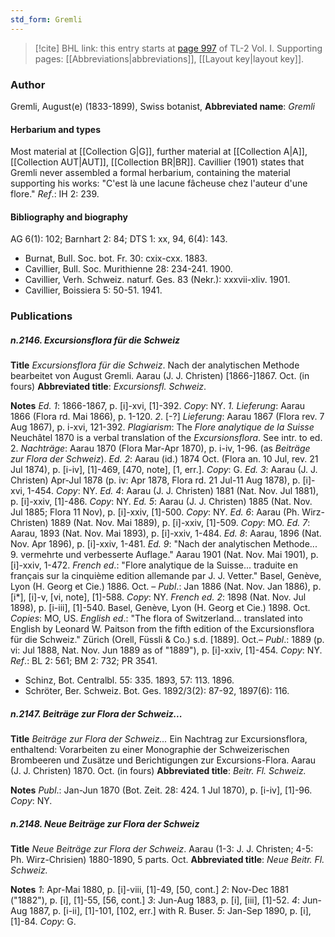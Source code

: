 ```yaml
---
std_form: Gremli
---
```


> [!cite] BHL link: this entry starts at [page 997](https://www.biodiversitylibrary.org/page/33121128) of TL-2 Vol. I.
> Supporting pages: [[Abbreviations|abbreviations]], [[Layout key|layout key]].

### Author

Gremli, August(e) (1833-1899), Swiss botanist, 
**Abbreviated name**: *Gremli*

#### Herbarium and types

Most material at [[Collection G|G]], further material at [[Collection A|A]], [[Collection AUT|AUT]], [[Collection BR|BR]]. Cavillier (1901) states that Gremli never assembled a formal herbarium, containing the material supporting his works: "C'est là une lacune fâcheuse chez l'auteur d'une flore."
*Ref*.: IH 2: 239.

#### Bibliography and biography

AG 6(1): 102; Barnhart 2: 84; DTS 1: xx, 94, 6(4): 143.
- Burnat, Bull. Soc. bot. Fr. 30: cxix-cxx. 1883.
- Cavillier, Bull. Soc. Murithienne 28: 234-241. 1900.
- Cavillier, Verh. Schweiz. naturf. Ges. 83 (Nekr.): xxxvii-xliv. 1901.
- Cavillier, Boissiera 5: 50-51. 1941.

### Publications

##### n.2146. Excursionsflora für die Schweiz

**Title**
*Excursionsflora für die Schweiz*. Nach der analytischen Methode bearbeitet von August Gremli. Aarau (J. J. Christen) \[1866-\]1867. Oct. (in fours)
**Abbreviated title**: *Excursionsfl. Schweiz*.

**Notes**
*Ed. 1*: 1866-1867, p. \[i\]-xvi, \[1\]-392. *Copy*: NY.
*1. Lieferung*: Aarau 1866 (Flora rd. Mai 1866), p. 1-120.
*2*. \[-?\] *Lieferung*: Aarau 1867 (Flora rev. 7 Aug 1867), p. i-xvi, 121-392.
*Plagiarism*: The *Flore analytique de la Suisse* Neuchâtel 1870 is a verbal translation of the *Excursionsflora*. See intr. to ed. 2.
*Nachträge*: Aarau 1870 (Flora Mar-Apr 1870), p. i-iv, 1-96. (as *Beiträge zur Flora der Schweiz*).
*Ed. 2*: Aarau (id.) 1874 Oct. (Flora an. 10 Jul, rev. 21 Jul 1874), p. \[i-iv\], \[1\]-469, \[470, note\], \[1, err.\]. *Copy*: G.
*Ed. 3*: Aarau (J. J. Christen) Apr-Jul 1878 (p. iv: Apr 1878, Flora rd. 21 Jul-11 Aug 1878), p. \[i\]-xvi, 1-454. *Copy*: NY.
*Ed. 4*: Aarau (J. J. Christen) 1881 (Nat. Nov. Jul 1881), p. \[i\]-xxiv, \[1\]-486. *Copy*: NY.
*Ed. 5*: Aarau (J. J. Christen) 1885 (Nat. Nov. Jul 1885; Flora 11 Nov), p. \[i\]-xxiv, \[1\]-500. *Copy*: NY.
*Ed. 6*: Aarau (Ph. Wirz-Christen) 1889 (Nat. Nov. Mai 1889), p. \[i\]-xxiv, \[1\]-509. *Copy*: MO.
*Ed. 7*: Aarau, 1893 (Nat. Nov. Mai 1893), p. \[i\]-xxiv, 1-484.
*Ed. 8*: Aarau, 1896 (Nat. Nov. Apr 1896), p. \[i\]-xxiv, 1-481.
*Ed. 9*: "Nach der analytischen Methode... 9. vermehrte und verbesserte Auflage." Aarau 1901 (Nat. Nov. Mai 1901), p. \[i\]-xxiv, 1-472.
*French ed*.: "Flore analytique de la Suisse... traduite en français sur la cinquième edition allemande par J. J. Vetter." Basel, Genève, Lyon (H. Georg et Cie.) 1886. Oct. – *Publ*.: Jan 1886 (Nat. Nov. Jan 1886), p. \[i\*\], \[i\]-v, \[vi, note\], \[1\]-588. *Copy*: NY.
*French ed. 2*: 1898 (Nat. Nov. Jul 1898), p. \[i-iii\], \[1\]-540. Basel, Genève, Lyon (H. Georg et Cie.) 1898. Oct. *Copies*: MO, US.
*English ed*.: "The flora of Switzerland... translated into English by Leonard W. Paitson from the fifth edition of the Excursionsflora für die Schweiz." Zürich (Orell, Füssli & Co.) s.d. \[1889\]. Oct.– *Publ*.: 1889 (p. vi: Jul 1888, Nat. Nov. Jun 1889 as of "1889"), p. \[i\]-xxiv, \[1\]-454. *Copy*: NY.
*Ref*.: BL 2: 561; BM 2: 732; PR 3541.
- Schinz, Bot. Centralbl. 55: 335. 1893, 57: 113. 1896.
- Schröter, Ber. Schweiz. Bot. Ges. 1892/3(2): 87-92, 1897(6): 116.

##### n.2147. Beiträge zur Flora der Schweiz...

**Title**
*Beiträge zur Flora der Schweiz...* Ein Nachtrag zur Excursionsflora, enthaltend: Vorarbeiten zu einer Monographie der Schweizerischen Brombeeren und Zusätze und Berichtigungen zur Excursions-Flora. Aarau (J. J. Christen) 1870. Oct. (in fours)
**Abbreviated title**: *Beitr. Fl. Schweiz.*

**Notes**
*Publ*.: Jan-Jun 1870 (Bot. Zeit. 28: 424. 1 Jul 1870), p. \[i-iv\], \[1\]-96. *Copy*: NY.

##### n.2148. Neue Beiträge zur Flora der Schweiz

**Title**
*Neue Beiträge zur Flora der Schweiz*. Aarau (1-3: J. J. Christen; 4-5: Ph. Wirz-Chrisien) 1880-1890, 5 parts. Oct.
**Abbreviated title**: *Neue Beitr. Fl. Schweiz.*

**Notes**
*1*: Apr-Mai 1880, p. \[i\]-viii, \[1\]-49, \[50, cont.\]
*2*: Nov-Dec 1881 ("1882"), p. \[i\], \[1\]-55, \[56, cont.\]
*3*: Jun-Aug 1883, p. \[i\], \[iii\], \[1\]-52.
*4*: Jun-Aug 1887, p. \[i-ii\], \[1\]-101, \[102, err.\] with R. Buser.
*5*: Jan-Sep 1890, p. \[i\], \[1\]-84.
*Copy*: G.

